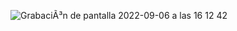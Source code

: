 
![GrabaciÃ³n de pantalla 2022-09-06 a las 16 12 42](https://user-images.githubusercontent.com/107991714/188658424-d5225f05-af85-4efd-99a7-66a590d4c1e7.gif)

